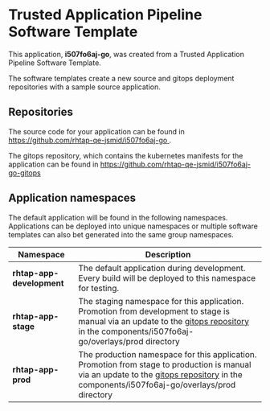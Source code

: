 # Trusted Application Pipeline Software Template

This application, **i507fo6aj-go**, was created from a Trusted Application Pipeline Software Template.

The software templates create a new source and gitops deployment repositories with a sample source application. 

## Repositories

The source code for your application can be found in [https://github.com/rhtap-qe-jsmid/i507fo6aj-go ](https://github.com/rhtap-qe-jsmid/i507fo6aj-go ).
 
The gitops repository, which contains the kubernetes manifests for the application can be found in 
[https://github.com/rhtap-qe-jsmid/i507fo6aj-go-gitops ](https://github.com/rhtap-qe-jsmid/i507fo6aj-go-gitops ) 

## Application namespaces 

The default application will be found in the following namespaces. Applications can be deployed into unique namespaces or multiple software templates can also bet generated into the same group namespaces.  

|  Namespace   |  Description   |  
| -------- | -------- |   
| **rhtap-app-development** | The default application during development. Every build will be deployed to this namespace for testing. | 
| **rhtap-app-stage** | The staging namespace for this application. Promotion from development to stage is manual via an update to the [gitops repository](https://github.com/rhtap-qe-jsmid/i507fo6aj-go-gitops ) in the components/i507fo6aj-go/overlays/prod directory |  
| **rhtap-app-prod** | The production namespace for this application. Promotion from stage to production is manual via an update to the [gitops repository](https://github.com/rhtap-qe-jsmid/i507fo6aj-go-gitops ) in the components/i507fo6aj-go/overlays/prod directory | 